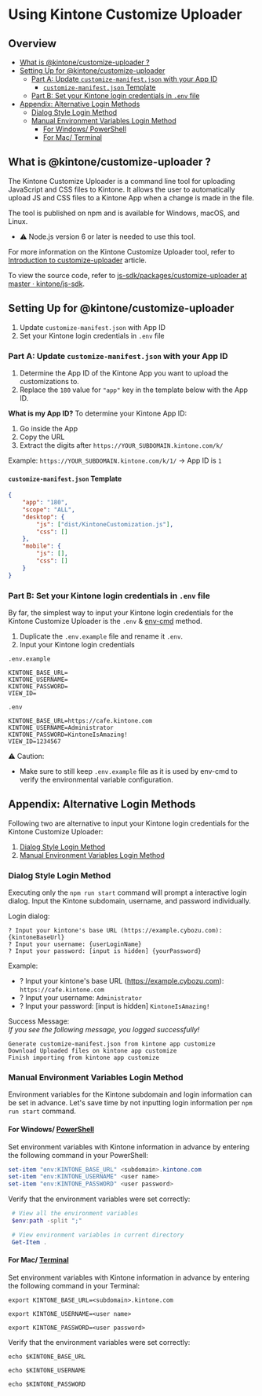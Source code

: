 # Using Kintone Customize Uploader

## Overview <!-- omit in toc --><!-- markdownlint-disable MD007 -->
* [What is @kintone/customize-uploader ?](#what-is-kintonecustomize-uploader-)
* [Setting Up for @kintone/customize-uploader](#setting-up-for-kintonecustomize-uploader)
  * [Part A: Update `customize-manifest.json` with your App ID](#part-a-update-customize-manifestjson-with-your-app-id)
    * [`customize-manifest.json` Template](#customize-manifestjson-template)
  * [Part B: Set your Kintone login credentials in `.env` file](#part-b-set-your-kintone-login-credentials-in-env-file)
* [Appendix: Alternative Login Methods](#appendix-alternative-login-methods)
  * [Dialog Style Login Method](#dialog-style-login-method)
  * [Manual Environment Variables Login Method](#manual-environment-variables-login-method)
    * [For Windows/ PowerShell](#for-windows-powershell)
    * [For Mac/ Terminal](#for-mac-terminal)

<!-- markdownlint-enable MD007 -->

## What is @kintone/customize-uploader ?

The Kintone Customize Uploader is a command line tool for uploading JavaScript and CSS files to Kintone. It allows the user to automatically upload JS and CSS files to a Kintone App when a change is made in the file.

The tool is published on npm and is available for Windows, macOS, and Linux.
  * ⚠️ Node.js version 6 or later is needed to use this tool.

For more information on the Kintone Customize Uploader tool, refer to [Introduction to customize-uploader](https://developer.kintone.io/hc/en-us/articles/360017405154) article.

To view the source code, refer to [js-sdk/packages/customize-uploader at master · kintone/js-sdk](https://github.com/kintone/js-sdk/tree/master/packages/customize-uploader).

## Setting Up for @kintone/customize-uploader
1. Update `customize-manifest.json` with App ID
2. Set your Kintone login credentials in `.env` file

### Part A: Update `customize-manifest.json` with your App ID
1. Determine the App ID of the Kintone App you want to upload the customizations to.
2. Replace the `180` value for `"app"` key in the template below with the App ID.

**What is my App ID?**
To determine your Kintone App ID:
   1. Go inside the App
   2. Copy the URL
   3. Extract the digits after `https://YOUR_SUBDOMAIN.kintone.com/k/`

Example: `https://YOUR_SUBDOMAIN.kintone.com/k/1/` -> App ID is `1`

#### `customize-manifest.json` Template

```json
{
    "app": "180",
    "scope": "ALL",
    "desktop": {
        "js": ["dist/KintoneCustomization.js"],
        "css": []
    },
    "mobile": {
        "js": [],
        "css": []
    }
}
```

### Part B: Set your Kintone login credentials in `.env` file

By far, the simplest way to input your Kintone login credentials for the Kintone Customize Uploader is the `.env` & [env-cmd](https://www.npmjs.com/package/env-cmd) method.

1. Duplicate the `.env.example` file and rename it `.env`.
2. Input your Kintone login credentials

`.env.example`

```.env
KINTONE_BASE_URL=
KINTONE_USERNAME=
KINTONE_PASSWORD=
VIEW_ID=
```

`.env`

```.env
KINTONE_BASE_URL=https://cafe.kintone.com
KINTONE_USERNAME=Administrator
KINTONE_PASSWORD=KintoneIsAmazing!
VIEW_ID=1234567
```

⚠️ Caution:
  * Make sure to still keep `.env.example` file as it is used by env-cmd to verify the environmental variable configuration.

## Appendix: Alternative Login Methods

Following two are alternative to input your Kintone login credentials for the Kintone Customize Uploader:
1. [Dialog Style Login Method](#dialog-style-login-method)
2. [Manual Environment Variables Login Method](#manual-environment-variables-login-method)

### Dialog Style Login Method
Executing only the `npm run start` command will prompt a interactive login dialog. Input the Kintone subdomain, username, and password individually.

Login dialog:  

```text
? Input your kintone's base URL (https://example.cybozu.com): {kintoneBaseUrl}
? Input your username: {userLoginName}
? Input your password: [input is hidden] {yourPassword}
```

Example:  
  * ? Input your kintone's base URL (<https://example.cybozu.com>): `https://cafe.kintone.com`
  * ? Input your username: `Administrator`
  * ? Input your password: [input is hidden] `KintoneIsAmazing!`

Success Message:  
*If you see the following message, you logged successfully!*

```text
Generate customize-manifest.json from kintone app customize
Download Uploaded files on kintone app customize
Finish importing from kintone app customize
```

### Manual Environment Variables Login Method
Environment variables for the Kintone subdomain and login information can be set in advance. Let's save time by not inputting login information per `npm run start` command.  

#### For Windows/ [PowerShell](https://docs.microsoft.com/en-us/powershell/scripting/overview)

Set environment variables with Kintone information in advance by entering the following command in your PowerShell:

  ```PowerShell
  set-item "env:KINTONE_BASE_URL" <subdomain>.kintone.com
  set-item "env:KINTONE_USERNAME" <user name>
  set-item "env:KINTONE_PASSWORD" <user password>
  ```

Verify that the environment variables were set correctly:

  ```PowerShell
   # View all the environment variables
   $env:path -split ";"

   # View environment variables in current directory
   Get-Item .
  ```

#### For Mac/ [Terminal](https://support.apple.com/guide/terminal/welcome/mac)

Set environment variables with Kintone information in advance by entering the following command in your Terminal:

  ```shell
  export KINTONE_BASE_URL=<subdomain>.kintone.com

  export KINTONE_USERNAME=<user name>

  export KINTONE_PASSWORD=<user password>
  ```

Verify that the environment variables were set correctly:

  ```shell
  echo $KINTONE_BASE_URL

  echo $KINTONE_USERNAME

  echo $KINTONE_PASSWORD
  ```
